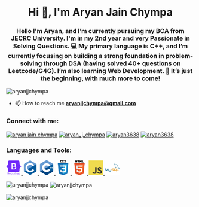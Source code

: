 <h1 align="center">Hi 👋, I'm Aryan Jain Chympa</h1>
<h3 align="center">Hello I'm Aryan, and I’m currently pursuing my BCA from JECRC University. I'm in my 2nd year and very Passionate in Solving Questions. 💻 My primary language is C++, and I’m currently focusing on building a strong foundation in problem-solving through DSA (having solved 40+ questions on Leetcode/G4G). I’m also learning Web Development. 🚀 It’s just the beginning, with much more to come!</h3>

<p align="left"> <img src="https://komarev.com/ghpvc/?username=aryanjjchympa&label=Profile%20views&color=0e75b6&style=flat" alt="aryanjjchympa" /> </p>

- 📫 How to reach me **aryanjjchympa@gmail.com**

<h3 align="left">Connect with me:</h3>
<p align="left">
<a href="https://linkedin.com/in/aryan jain chympa" target="blank"><img align="center" src="https://raw.githubusercontent.com/rahuldkjain/github-profile-readme-generator/master/src/images/icons/Social/linked-in-alt.svg" alt="aryan jain chympa" height="30" width="40" /></a>
<a href="https://instagram.com/aryan_j_chympa" target="blank"><img align="center" src="https://raw.githubusercontent.com/rahuldkjain/github-profile-readme-generator/master/src/images/icons/Social/instagram.svg" alt="aryan_j_chympa" height="30" width="40" /></a>
<a href="https://www.leetcode.com/aryan3638" target="blank"><img align="center" src="https://raw.githubusercontent.com/rahuldkjain/github-profile-readme-generator/master/src/images/icons/Social/leet-code.svg" alt="aryan3638" height="30" width="40" /></a>
<a href="https://auth.geeksforgeeks.org/user/aryan3638" target="blank"><img align="center" src="https://raw.githubusercontent.com/rahuldkjain/github-profile-readme-generator/master/src/images/icons/Social/geeks-for-geeks.svg" alt="aryan3638" height="30" width="40" /></a>
</p>

<h3 align="left">Languages and Tools:</h3>
<p align="left"> <a href="https://getbootstrap.com" target="_blank" rel="noreferrer"> <img src="https://raw.githubusercontent.com/devicons/devicon/master/icons/bootstrap/bootstrap-plain-wordmark.svg" alt="bootstrap" width="40" height="40"/> </a> <a href="https://www.cprogramming.com/" target="_blank" rel="noreferrer"> <img src="https://raw.githubusercontent.com/devicons/devicon/master/icons/c/c-original.svg" alt="c" width="40" height="40"/> </a> <a href="https://www.w3schools.com/cpp/" target="_blank" rel="noreferrer"> <img src="https://raw.githubusercontent.com/devicons/devicon/master/icons/cplusplus/cplusplus-original.svg" alt="cplusplus" width="40" height="40"/> </a> <a href="https://www.w3schools.com/css/" target="_blank" rel="noreferrer"> <img src="https://raw.githubusercontent.com/devicons/devicon/master/icons/css3/css3-original-wordmark.svg" alt="css3" width="40" height="40"/> </a> <a href="https://www.w3.org/html/" target="_blank" rel="noreferrer"> <img src="https://raw.githubusercontent.com/devicons/devicon/master/icons/html5/html5-original-wordmark.svg" alt="html5" width="40" height="40"/> </a> <a href="https://developer.mozilla.org/en-US/docs/Web/JavaScript" target="_blank" rel="noreferrer"> <img src="https://raw.githubusercontent.com/devicons/devicon/master/icons/javascript/javascript-original.svg" alt="javascript" width="40" height="40"/> </a> <a href="https://www.mysql.com/" target="_blank" rel="noreferrer"> <img src="https://raw.githubusercontent.com/devicons/devicon/master/icons/mysql/mysql-original-wordmark.svg" alt="mysql" width="40" height="40"/> </a> </p>

<p><img align="left" src="https://github-readme-stats.vercel.app/api/top-langs?username=aryanjjchympa&show_icons=true&locale=en&layout=compact" alt="aryanjjchympa" /></p>

<p>&nbsp;<img align="center" src="https://github-readme-stats.vercel.app/api?username=aryanjjchympa&show_icons=true&locale=en" alt="aryanjjchympa" /></p>

<p><img align="center" src="https://github-readme-streak-stats.herokuapp.com/?user=aryanjjchympa&" alt="aryanjjchympa" /></p>
